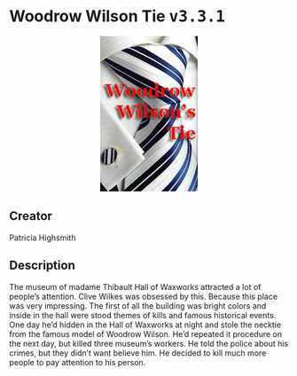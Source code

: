 
# Woodrow Wilson Tie <kbd>v3.3.1</kbd>

<center>
  <img src="./cover-1024.jpg"/>
</center>

## Creator
Patricia Highsmith

## Description
<p>The museum of madame Thibault Hall of Waxworks attracted a lot of people’s attention. Clive Wilkes was obsessed by this. Because this place was very impressing. The first of all the building was bright colors and inside in the hall were stood themes of kills and famous historical events. One day he’d hidden in the Hall of Waxworks at night and stole the necktie from the famous model of Woodrow Wilson. He’d repeated it procedure on the next day, but killed three museum’s workers. He told the police about his crimes, but they didn’t want believe him. He decided to kill much more people to pay attention to his person.</p>
